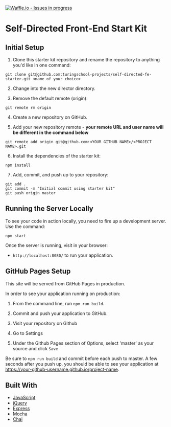 [![Waffle.io - Issues in progress](https://badge.waffle.io/JSmith23/sweater_weather_FE.png?label=in%20progress&title=In%20Progress)](http://waffle.io/JSmith23/sweater_weather_FE)

# Self-Directed Front-End Start Kit

## Initial Setup

1. Clone this starter kit repository and rename the repository to anything you'd like in one command:

  ```shell
  git clone git@github.com:turingschool-projects/self-directed-fe-starter.git <name of your choice>
  ```
2. Change into the new director directory.

3. Remove the default remote (origin):

  ```shell
  git remote rm origin
  ```

4. Create a new repository on GitHub.

5. Add your new repository remote - **your remote URL and user name will be different in the command below**

  ```shell
  git remote add origin git@github.com:<YOUR GITHUB NAME>/<PROJECT NAME>.git
  ```

6. Install the dependencies of the starter kit:

  ```shell
  npm install
  ```

7. Add, commit, and push up to your repository:

  ```shell
  git add .
  git commit -m "Initial commit using starter kit"
  git push origin master
  ```

## Running the Server Locally

To see your code in action locally, you need to fire up a development server. Use the command:

```shell
npm start
```

Once the server is running, visit in your browser:

* `http://localhost:8080/` to run your application.


## GitHub Pages Setup

This site will be served from GitHub Pages in production.

In order to see your application running on production:

1. From the command line, run `npm run build`.

2. Commit and push your application to GitHub.

3. Visit your repository on Github

4. Go to Settings

5. Under the Github Pages section of Options, select 'master' as your source and click `Save`

Be sure to `npm run build` and commit before each push to master. A few seconds after you push up, you should be able to see your application at <https://your-github-username.github.io/project-name>.


## Built With

* [JavaScript](https://www.javascript.com/)
* [jQuery](https://jquery.com/)
* [Express](https://expressjs.com/)
* [Mocha](https://mochajs.org/)
* [Chai](https://chaijs.com/)

